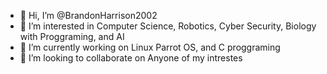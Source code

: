 - 👋 Hi, I’m @BrandonHarrison2002
- 👀 I’m interested in Computer Science, Robotics, Cyber Security, Biology with Proggraming, and AI
- 🌱 I’m currently working on Linux Parrot OS, and C proggraming
- 💞️ I’m looking to collaborate on Anyone of my intrestes

<!---
BrandonHarrison2002/BrandonHarrison2002 is a ✨ special ✨ repository because its `README.md` (this file) appears on your GitHub profile.
You can click the Preview link to take a look at your changes.
--->

